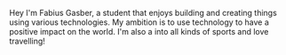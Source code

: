 Hey I'm Fabius Gasber, a student that enjoys building and creating things using various technologies. My ambition is to use technology to have a positive impact on the world. I'm also a into all kinds of sports and love travelling!
